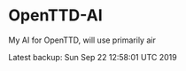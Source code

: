 # OpenTTD-AI
My AI for OpenTTD, will use primarily air

Latest backup: Sun Sep 22 12:58:01 UTC 2019
